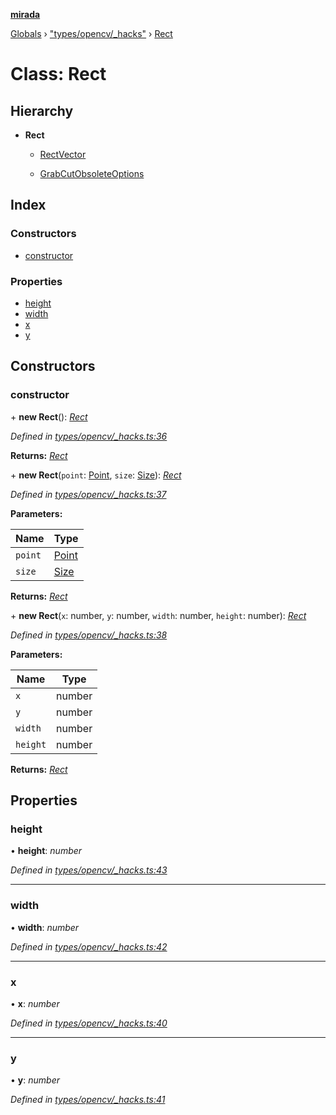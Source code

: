 **[mirada](../README.md)**

[Globals](../README.md) › ["types/opencv/_hacks"](../modules/_types_opencv__hacks_.md) › [Rect](_types_opencv__hacks_.rect.md)

# Class: Rect

## Hierarchy

* **Rect**

  * [RectVector](_types_opencv__hacks_.rectvector.md)

  * [GrabCutObsoleteOptions](../interfaces/_util_grabcut_.grabcutobsoleteoptions.md)

## Index

### Constructors

* [constructor](_types_opencv__hacks_.rect.md#constructor)

### Properties

* [height](_types_opencv__hacks_.rect.md#height)
* [width](_types_opencv__hacks_.rect.md#width)
* [x](_types_opencv__hacks_.rect.md#x)
* [y](_types_opencv__hacks_.rect.md#y)

## Constructors

###  constructor

\+ **new Rect**(): *[Rect](_types_opencv__hacks_.rect.md)*

*Defined in [types/opencv/_hacks.ts:36](https://github.com/cancerberoSgx/mirada/blob/9d9803d/mirada/src/types/opencv/_hacks.ts#L36)*

**Returns:** *[Rect](_types_opencv__hacks_.rect.md)*

\+ **new Rect**(`point`: [Point](_types_opencv__hacks_.point.md), `size`: [Size](_types_opencv__hacks_.size.md)): *[Rect](_types_opencv__hacks_.rect.md)*

*Defined in [types/opencv/_hacks.ts:37](https://github.com/cancerberoSgx/mirada/blob/9d9803d/mirada/src/types/opencv/_hacks.ts#L37)*

**Parameters:**

Name | Type |
------ | ------ |
`point` | [Point](_types_opencv__hacks_.point.md) |
`size` | [Size](_types_opencv__hacks_.size.md) |

**Returns:** *[Rect](_types_opencv__hacks_.rect.md)*

\+ **new Rect**(`x`: number, `y`: number, `width`: number, `height`: number): *[Rect](_types_opencv__hacks_.rect.md)*

*Defined in [types/opencv/_hacks.ts:38](https://github.com/cancerberoSgx/mirada/blob/9d9803d/mirada/src/types/opencv/_hacks.ts#L38)*

**Parameters:**

Name | Type |
------ | ------ |
`x` | number |
`y` | number |
`width` | number |
`height` | number |

**Returns:** *[Rect](_types_opencv__hacks_.rect.md)*

## Properties

###  height

• **height**: *number*

*Defined in [types/opencv/_hacks.ts:43](https://github.com/cancerberoSgx/mirada/blob/9d9803d/mirada/src/types/opencv/_hacks.ts#L43)*

___

###  width

• **width**: *number*

*Defined in [types/opencv/_hacks.ts:42](https://github.com/cancerberoSgx/mirada/blob/9d9803d/mirada/src/types/opencv/_hacks.ts#L42)*

___

###  x

• **x**: *number*

*Defined in [types/opencv/_hacks.ts:40](https://github.com/cancerberoSgx/mirada/blob/9d9803d/mirada/src/types/opencv/_hacks.ts#L40)*

___

###  y

• **y**: *number*

*Defined in [types/opencv/_hacks.ts:41](https://github.com/cancerberoSgx/mirada/blob/9d9803d/mirada/src/types/opencv/_hacks.ts#L41)*